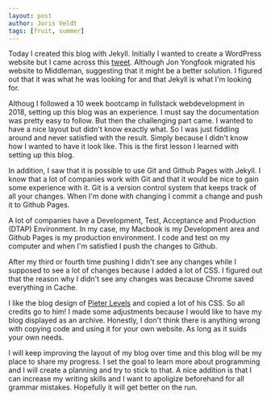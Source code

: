 ```yaml
---
layout: post
author: Joris Veldt
tags: [fruit, summer]
---
```

Today I created this blog with Jekyll. Initially I wanted to create a WordPress website but I came across this [tweet](https://twitter.com/yongfook/status/1253968323781550080). Although Jon Yongfook migrated his website to Middleman, suggesting that it might be a better solution. I figured out that it was what he was looking for and that Jekyll is what I'm looking for.

Althoug I followed a 10 week bootcamp in fullstack webdevelopment in 2018, setting up this blog was an experience. I must say the documentation was pretty easy to follow. But then the challenging part came. I wanted to have a nice layout but didn't know exactly what. So I was just fiddling around and never satisfied with the result. Simply because I didn't know how I wanted to have it look like. This is the first lesson I learned with setting up this blog.

In addition, I saw that it is possible to use Git and Github Pages with Jekyll. I know that a lot of companies work with Git and that it would be nice to gain some experience with it. Git is a version control system that keeps track of all your changes. When I'm done with changing I commit a change and push it to Github Pages.

A lot of companies have a Development, Test, Acceptance and Production (DTAP) Environment. In my case, my Macbook is my Development area and Github Pages is my production environment. I code and test on my computer and when I'm satisfied I push the changes to Github.

After my third or fourth time pushing I didn't see any changes while I supposed to see a lot of changes because I added a lot of CSS. I figured out that the reason why I didn't see any changes was because Chrome saved everything in Cache.

I like the blog design of [Pieter Levels](https://levels.io) and copied a lot of his CSS. So all credits go to him! I made some adjustments because I would like to have my blog displayed as an archive. Honestly, I don't think there is anything wrong with copying code and using it for your own website. As long as it suids your own needs.

I will keep improving the layout of my blog over time and this blog will be my place to share my progress. I set the goal to learn more about programming and I will create a planning and try to stick to that. A nice addition is that I can increase my writing skills and I want to apoligize beforehand for all grammar mistakes. Hopefully it will get better on the run.